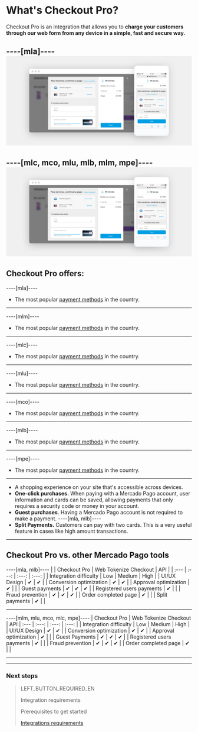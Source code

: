 # What's Checkout Pro?

Checkout Pro is an integration that allows you to **charge your customers through our web form from any device in a simple, fast and secure way.**

----[mla]----
![Basic-Checkout](/images/web-payment-checkout/cho-modal-mobile.png)
------------
----[mlc, mco, mlu, mlb, mlm, mpe]----
![Basic-Checkout](/images/web-payment-checkout/checkout-modal-sv.png)
------------

## Checkout Pro offers:

----[mla]----
* The most popular [payment methods](https://www.mercadopago.com.ar/ayuda/medios-de-pago-cuotas-promociones_264) in the country.
------------
----[mlm]----
*  The most popular [payment methods](https://www.mercadopago.com.mx/ayuda/medios-de-pago-cuotas-promociones_264) in the country.
------------
----[mlc]----
* The most popular [payment methods](https://www.mercadopago.cl/ayuda/medios-de-pago-cuotas-promociones_264) in the country.
------------
----[mlu]----
* The most popular [payment methods](https://www.mercadopago.com.uy/ayuda/medios-de-pago-cuotas-promociones_264) in the country.
------------
----[mco]----
* The most popular [payment methods](https://www.mercadopago.com.co/ayuda/medios-de-pago-cuotas-promociones_264) in the country.
------------
----[mlb]----
* The most popular [payment methods](https://www.mercadopago.com.br/ajuda/meios-de-pagamento-parcelamento_265) in the country.
------------
----[mpe]----
* The most popular [payment methods](https://www.mercadopago.com.pe/ayuda/medios-de-pago-cuotas-promociones_264) in the country.
------------

* A shopping experience on your site that's accessible across devices.
* **One-click purchases.** When paying with a Mercado Pago account, user information and cards can be saved, allowing payments that only requires a security code or money in your account.
* **Guest purchases**. Having a Mercado Pago account is not required to make a payment.
----[mla, mlb]----
* **Split Payments.** Customers can pay with two cards. This is a very useful feature in cases like high amount transactions.
------------

## Checkout Pro vs. other Mercado Pago tools

----[mla, mlb]----
| | Checkout Pro | Web Tokenize Checkout |      API |
| :---  | :---: | :---: | :---: |
| Integration difficulty		  	      |     Low    |       Medium         |     High |
| UI/UX Design 							  	       |      ✔      |         ✔           |
| Conversion optimization	   |      ✔      |         ✔           |
| Approval optimization       |      ✔      |                     |
| Guest payments        	     |      ✔      |         ✔           |      ✔ |
| Registered users payments          |      ✔      |                     |
| Fraud prevention               	     |      ✔      |         ✔           |      ✔ |
| Order completed page		         |      ✔      |                     |
| Split payments		           |      ✔      |                     |

------------
----[mlm, mlu, mco, mlc, mpe]----
                                   | Checkout Pro | Web Tokenize Checkout |      API
| :---  | :---: | :---: | :---: |
| Integration difficulty		  	      |     Low    |       Medium         |     High  |
| UI/UX Design 							  	       |      ✔      |         ✔           |
| Conversion optimization	   |      ✔      |         ✔           |
| Approval optimization        |      ✔      |                     |
| Guest Payments      	     |      ✔      |         ✔           |      ✔  |
| Registered users payments          |      ✔      |                     |
| Fraud prevention               	     |      ✔      |         ✔           |      ✔  |
| Order completed page		         |      ✔      |                     |

------------

---

### Next steps

> LEFT_BUTTON_REQUIRED_EN
>
> Integration requirements
>
> Prerequisites to get started
>
> [Integrations requirements](https://www.mercadopago.com.ar/developers/en/guides/online-payments/checkout-pro/previous-requirements/)
>
